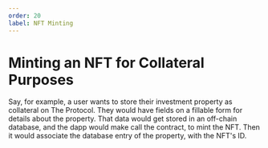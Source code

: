 ```yaml
---
order: 20
label: NFT Minting
---
```


# Minting an NFT for Collateral Purposes
Say, for example, a user wants to store their investment property as collateral on The Protocol. They would have fields on a fillable form for details about the property. That data would get stored in an off-chain database, and the dapp would make call the contract, to mint the NFT. Then it would associate the database entry of the property, with the NFT's ID.